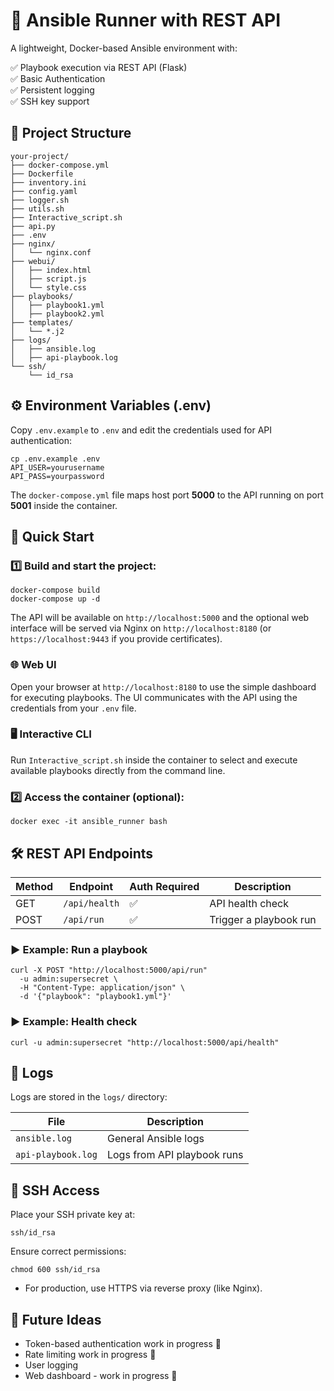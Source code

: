 # 🚀 Ansible Runner with REST API

A lightweight, Docker-based Ansible environment with:

✅ Playbook execution via REST API (Flask)  
✅ Basic Authentication  
✅ Persistent logging  
✅ SSH key support  

## 📂 Project Structure

```text
your-project/
├── docker-compose.yml
├── Dockerfile
├── inventory.ini
├── config.yaml
├── logger.sh
├── utils.sh
├── Interactive_script.sh
├── api.py
├── .env
├── nginx/
│   └── nginx.conf
├── webui/
│   ├── index.html
│   ├── script.js
│   └── style.css
├── playbooks/
│   ├── playbook1.yml
│   ├── playbook2.yml
├── templates/
│   └── *.j2
├── logs/
│   ├── ansible.log
│   ├── api-playbook.log
└── ssh/
    └── id_rsa
```

## ⚙️ Environment Variables (.env)

Copy `.env.example` to `.env` and edit the credentials used for API authentication:

```shell
cp .env.example .env
API_USER=yourusername
API_PASS=yourpassword
```
The `docker-compose.yml` file maps host port **5000** to the API running on
port **5001** inside the container.

## 🚀 Quick Start

### 1️⃣ Build and start the project:

```shell
docker-compose build
docker-compose up -d
```

The API will be available on `http://localhost:5000` and the optional web
interface will be served via Nginx on `http://localhost:8180` (or `https://localhost:9443` if you provide certificates).

### 🌐 Web UI

Open your browser at `http://localhost:8180` to use the simple dashboard for
executing playbooks. The UI communicates with the API using the credentials from
your `.env` file.

### 🖥️ Interactive CLI

Run `Interactive_script.sh` inside the container to select and execute
available playbooks directly from the command line.

### 2️⃣ Access the container (optional):

```shell
docker exec -it ansible_runner bash
```

## 🛠️ REST API Endpoints

| Method | Endpoint  | Auth Required | Description            |
| ------ | --------- | ------------- | ---------------------- |
| GET    | `/api/health` | ✅             | API health check       |
| POST   | `/api/run`    | ✅             | Trigger a playbook run |

### ▶️ Example: Run a playbook

```shell
curl -X POST "http://localhost:5000/api/run"
  -u admin:supersecret \
  -H "Content-Type: application/json" \
  -d '{"playbook": "playbook1.yml"}'
```

### ▶️ Example: Health check

```shell
curl -u admin:supersecret "http://localhost:5000/api/health"
```

## 📑 Logs

Logs are stored in the `logs/` directory:

| File               | Description                 |
| ------------------ | --------------------------- |
| `ansible.log`      | General Ansible logs        |
| `api-playbook.log` | Logs from API playbook runs |

## 🔐 SSH Access

Place your SSH private key at:

```shell
ssh/id_rsa
```

Ensure correct permissions:

```shell
chmod 600 ssh/id_rsa
```

- For production, use HTTPS via reverse proxy (like Nginx).

## 🧩 Future Ideas
- Token-based authentication work in progress 🚧
- Rate limiting work in progress 🚧
- User logging
- Web dashboard - work in progress 🚧
